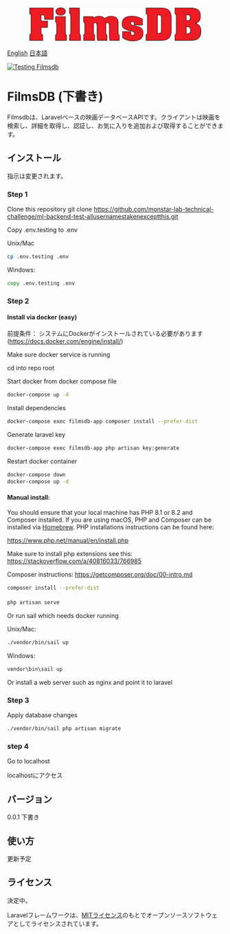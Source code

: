 <p align="center"><a href="#" target="_blank"><img src="public/images/filmsdb.svg" width="400" alt="Filmsdb title"></a></p>

[English](README.md) [日本語](README-jp.md)

[![Testing Filmsdb](https://github.com/monstar-lab-technical-challenge/ml-backend-test-allusernamestakenexceptthis/actions/workflows/laravel.yml/badge.svg)](https://github.com/monstar-lab-technical-challenge/ml-backend-test-allusernamestakenexceptthis/actions/workflows/laravel.yml)

# FilmsDB (下書き)

Filmsdbは、Laravelベースの映画データベースAPIです。クライアントは映画を検索し、詳細を取得し、認証し、お気に入りを追加および取得することができます。

## インストール

指示は変更されます。

### Step 1

Clone this repository
git clone https://github.com/monstar-lab-technical-challenge/ml-backend-test-allusernamestakenexceptthis.git

Copy .env.testing to .env

Unix/Mac
```bash
cp .env.testing .env
```

Windows:
```cmd
copy .env.testing .env
```

### Step 2

#### Install via docker (easy)

前提条件：
システムにDockerがインストールされている必要があります
(https://docs.docker.com/engine/install/)

Make sure docker service is running

cd into repo root

Start docker from docker compose file 

```bash
docker-compose up -d
```

Install dependencies

```bash
docker-compose exec filmsdb-app composer install --prefer-dist
```

Generate laravel key

```bash
docker-compose exec filmsdb-app php artisan key:generate
```

Restart docker container

```bash
docker-compose down
docker-compose up -d
```

#### Manual install:
You should ensure that your local machine has PHP 8.1 or 8.2 and Composer installed.
If you are using macOS, PHP and Composer can be installed via [Homebrew](https://brew.sh/). 
PHP installations instructions can be found here:

https://www.php.net/manual/en/install.php

Make sure to install php extensions see this:
https://stackoverflow.com/a/40816033/766985

Composer instructions:
https://getcomposer.org/doc/00-intro.md

```bash
composer install --prefer-dist

php artisan serve
```

Or run sail which needs docker running

Unix/Mac:

```bash
./vendor/bin/sail up
```

Windows:

```cmd
vendor\bin\sail up
```

Or install a web server such as nginx and point it to laravel

### Step 3

Apply database changes

```bash
./vendor/bin/sail php artisan migrate
```

### step 4

Go to localhost

localhostにアクセス

## バージョン
0.0.1 下書き

## 使い方

更新予定

## ライセンス

決定中。

Laravelフレームワークは、[MITライセンス](https://opensource.org/licenses/MIT)のもとでオープンソースソフトウェアとしてライセンスされています。
